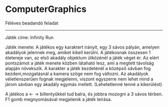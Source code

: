 # ComputerGraphics

Féléves beadandó feladat

-----------------------

Játék címe: Infinity Run

Játék menete: A játékos egy karaktert irányít, egy 3 sávos pályán, amelyen akadályok jelennek meg, amiket kikell kerülni.
A játékosnak összesen 1 életereje van, az első akadály objektum ütközénél a játék véget ér.
Az elért pontszámot a játék menete közben látaható lesz, ami a megtett távolság alapján növekszik.
A karakter a játék kezdeténél a középső sávban fog kezdeni,mozgatásnál a kamera szöge nem fog változni.
Az akadályok véletlenszerűen fognak megjelenni, viszont egyszerre nem lehet mind a járom sávban egy akadály egymás mellett. (Lehetetlenné tenné a kikerülést)


A játékos a ← → billentyűkkel tud balra, és jobbra mozogni a 3 sávos térben.
F1 gomb megnyomásával megjelenik a játék leírása.